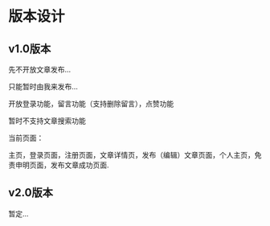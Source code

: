 # 版本设计

## v1.0版本

先不开放文章发布...

只能暂时由我来发布...

开放登录功能，留言功能（支持删除留言），点赞功能

暂时不支持文章搜索功能

当前页面：

主页，登录页面，注册页面，文章详情页，发布（编辑）文章页面，个人主页，免责申明页面，发布文章成功页面.

## v2.0版本

暂定...



